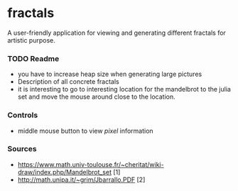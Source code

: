 # fractals
A user-friendly application for viewing and generating different fractals for artistic purpose.

### TODO Readme
- you have to increase heap size when generating large pictures
- Description of all concrete fractals
- it is interesting to go to interesting location for the mandelbrot to the julia set and move the mouse around close to the location.

### Controls
- middle mouse button to view *pixel* information

### Sources
- https://www.math.univ-toulouse.fr/~cheritat/wiki-draw/index.php/Mandelbrot_set [1]
- http://math.unipa.it/~grim/Jbarrallo.PDF [2]
